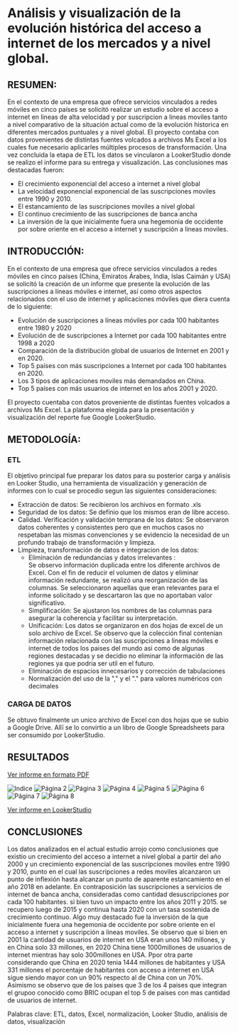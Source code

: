 # Análisis y visualización de la evolución histórica del acceso a internet de los mercados y a nivel global.

## RESUMEN:
En el contexto de una empresa que ofrece servicios vinculados a redes móviles en cinco países se solicitó realizar un estudio sobre el acceso a internet en lineas de alta velocidad y por suscripcion a lineas moviles tanto a nivel comparativo de la situación actual como de la evolución historica en diferentes mercados puntuales y a nivel global.
El proyecto contaba con datos provenientes de distintas fuentes volcados a archivos Ms Excel a los cuales fue necesario aplicarles múltiples procesos de transformación. Una vez concluida la etapa de ETL los datos se vincularon a LookerStudio donde se realizo el informe para su entrega y visualización.
Las conclusiones mas destacadas fueron: 
- El crecimiento exponencial del acceso a internet a nivel global
- La velocidad exponencial exponencial de las suscripciones moviles entre 1990 y 2010. 
- El estancamiento de las suscripciones moviles a nivel global
- El continuo crecimiento de las suscripciones de banca ancha
- La inversión de la que inicialmente fuera una hegemonia de occidente por sobre oriente en el acceso a internet y suscripción a lineas moviles.

## INTRODUCCIÓN:
En el contexto de una empresa que ofrece servicios vinculados a redes móviles en cinco países (China, Emiratos Árabes, India, Islas Caimán y USA) se solicitó la creación de un informe que presente la evolución de las suscripciones a líneas móviles e internet, así como otros aspectos relacionados con el uso de internet y aplicaciones móviles que diera cuenta de lo siguiente:

  - Evolución de suscripciones a líneas móviles por cada 100 habitantes entre 1980 y 2020
  - Evolución de de suscripciones a Internet por cada 100 habitantes entre 1998 a 2020
  - Comparación de la distribución global de usuarios de Internet en 2001 y en 2020.
  - Top 5 países con más suscripciones a Internet por cada 100 habitantes en 2020.
  - Los 3 tipos de aplicaciones moviles más demandados en China.
  - Top 5 países con más usuarios de internet en los años 2001 y 2020.

El proyecto cuentaba con datos proveniente de distintas fuentes volcados a archivos Ms Excel. La plataforma elegida para la presentación y visualización del reporte fue Google LookerStudio.

## METODOLOGÍA:
### ETL
El objetivo principal fue preparar los datos para su posterior carga y análisis en Looker Studio, una herramienta de visualización y generación de informes con lo cual se procedio segun las siguientes consideraciones:

- Extracción de datos: Se recibieron los archivos en formato .xls
- Seguridad de los datos: Se definio que los mismos eran de libre acceso.
- Calidad. Verificación y validación temprana de los datos: Se observaron datos coherentes y consistentes pero que en muchos casos no respetaban las mismas convenciones y se evidencio la necesidad de un profundo trabajo de transformación y limpieza.
- Limpieza, transformación de datos e integracion de los datos:
  + Eliminación de redundancias y datos irrelevantes :  
  Se observo información duplicada entre los diferente archivos de Excel.
  Con el fin de reducir el volumen de datos y eliminar información redundante, se realizó una reorganización de las columnas. Se seleccionaron aquellas que eran relevantes para el informe solicitado y se descartaron las que no aportaban valor significativo. 
  + Simplificación:
  Se ajustaron los nombres de las columnas para asegurar la coherencia y facilitar su interpretación.
  + Unificación:
  Los datos se organizaron en dos hojas de excel de un solo archivo de Excel.
  Se observo que la colección final contenían información relacionada con las suscripciones a líneas móviles e internet de todos los paises del mundo asi como de algunas regiones destacadas y se decidio no eliminar la información de las regiones ya que podria ser util en el futuro.
  + Eliminación de espacios innecesarios y corrección de tabulaciones
  + Normalización del uso de la "," y el "." para valores numéricos con decimales

### CARGA DE DATOS 
Se obtuvo finalmente un unico archivo de Excel con dos hojas que se subio a Google Drive. Allī se lo convirtio a un libro de Google Spreadsheets para ser consumido por LookerStudio.

## RESULTADOS

[Ver informe en formato PDF](/Evolución_histórica_del_acceso_a_internet_y_otros.pdf)

![Indice](/images/looker1.jpg)
![Página 2](/images/looker2.jpg)
![Página 3](/images/looker3.jpg)
![Página 4](/images/looker4.jpg)
![Página 5](/images/looker5.jpg)
![Página 6](/images/looker6.jpg)
![Página 7](/images/looker7.jpg)
![Página 8](/images/looker8.jpg)

[Ver informe en LookerStudio](https://lookerstudio.google.com/reporting/6402bcde-ea68-44eb-b3df-e3ba3131e530)


## CONCLUSIONES
Los datos analizados en el actual estudio arrojo como conclusiones que existio un crecimiento del acceso a internet a nivel global a partir del año 2000 y un crecimiento exponencial de las suscripciones moviles entre 1990 y 2010, punto en el cual las suscripciones a redes moviles alcanzaron un punto de inflexión hasta alcanzar un punto de aparente estancamiento en el año 2018 en adelante.
En contraposición las suscripciones a servicios de internet de banca ancha, consideradas como cantidad desuscripciones por cada 100 habitantes. si bien tuvo un impacto entre los años 2011 y 2015. se recupero luego de 2015 y continua hasta 2020 con un tasa sostenida de crecimiento continuo.
Algo muy destacado fue la inversión de la que inicialmente fuera una hegemonia de occidente por sobre oriente en el acceso a internet y suscripción a lineas moviles. Se observo que si bien en 2001 la cantidad de usuarios de internet en USA eran unos 140 millones, y en China solo 33 millones, en 2020 China tiene 1000millones de usuarios de internet mientras hay solo 300millones en USA. Ppor otra parte considerando que China en 2020 tenia 1444 millones de habitantes y USA 331 millones el porcentaje de habitantes con acceso a internet en USA sigue siendo mayor con un 90% respecto al de China con un 70%.
Asimismo se observo que de los paises que 3 de los 4 paises que integran el grupoo conocido como BRIC ocupan el top 5 de paises con mas cantidad de usuarios de internet.

Palabras clave: ETL, datos, Excel, normalización, Looker Studio, análisis de datos, visualización
